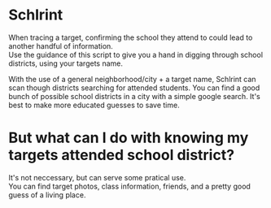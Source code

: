 # Schlrint
When tracing a target, confirming the school they attend to could lead to another handful of information. <br />
Use the guidance of this script to give you a hand in digging through school districts, using your targets name. <br />

With the use of a general neighborhood/city + a target name, Schlrint can scan though districts searching for attended students.
You can find a good bunch of possible school districts in a city with a simple google search. It's best to make more educated guesses
to save time. <br />

# But what can I do with knowing my targets attended school district?
It's not neccessary, but can serve some pratical use. <br />
You can find target photos, class information, friends, and a pretty good guess of a living place.
